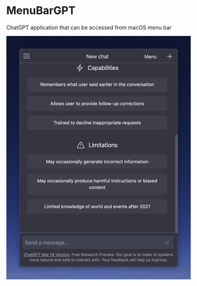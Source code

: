 # MenuBarGPT
ChatGPT application that can be accessed from macOS menu bar

![Screenshot](images/app_medium.png)
